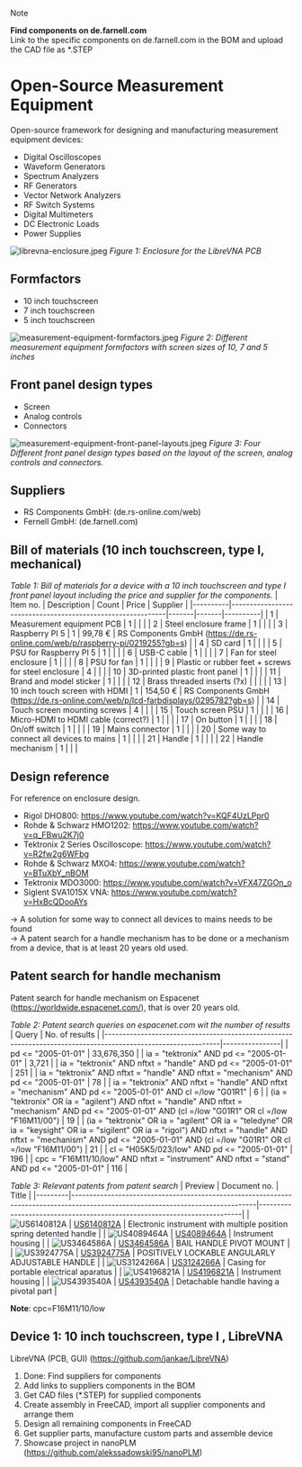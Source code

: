 > [!NOTE]
> **Find components on de.farnell.com** <br>
> Link to the specific components on de.farnell.com in the BOM and upload the CAD file as *.STEP

# Open-Source Measurement Equipment
Open-source framework for designing and manufacturing measurement equipment devices:
- Digital Oscilloscopes
- Waveform Generators
- Spectrum Analyzers
- RF Generators
- Vector Network Analyzers
- RF Switch Systems
- Digital Multimeters
- DC Electronic Loads
- Power Supplies

![librevna-enclosure.jpeg](librevna-enclosure.jpeg)
*Figure 1: Enclosure for the LibreVNA PCB*


## Formfactors
- 10 inch touchscreen
- 7 inch touchscreen
- 5 inch touchscreen

![measurement-equipment-formfactors.jpeg](measurement-equipment-formfactors.jpeg)
*Figure 2: Different measurement equipment formfactors with screen sizes of 10, 7 and 5 inches*


## Front panel design types
- Screen
- Analog controls
- Connectors

![measurement-equipment-front-panel-layouts.jpeg](measurement-equipment-front-panel-layouts.jpeg)
*Figure 3: Four Different front panel design types based on the layout of the screen, analog controls and connectors.*


## Suppliers
- RS Components GmbH: (de.rs-online.com/web)
- Fernell GmbH: (de.farnell.com)

## Bill of materials (10 inch touchscreen, type I, mechanical)
*Table 1: Bill of materials for a device with a 10 inch touchscreen and type I front panel layout including the price and supplier for the components.*
| Item no. | Description                                                | Count | Price | Supplier |
|----------|------------------------------------------------------------|-------|-------|----------|
| 1  | Measurement equipment PCB                                  |   1   |       |          |
| 2  | Steel enclosure frame                                      |   1   |       |          |
| 3  | Raspberry PI 5                                             |   1   |    99,78 €     |    RS Components GmbH (https://de.rs-online.com/web/p/raspberry-pi/0219255?gb=s)      |
| 4  | SD card                                                    |   1   |       |          |
| 5  | PSU for Raspberry PI 5                                     |   1   |     |         |
| 6  | USB-C cable                                                |   1   |       |          |
| 7  | Fan for steel enclosure                                    |   1   |       |          |
| 8  | PSU for fan                                                |   1   |       |          |
| 9  | Plastic or rubber feet + screws for steel enclosure        |   4   |       |          |
| 10 | 3D-printed plastic front panel                             |   1   |       |          |
| 11 | Brand and model sticker                                    |   1   |       |          |
| 12 | Brass threaded inserts (?x)                                |       |       |          |
| 13 | 10 inch touch screen with HDMI                             |   1   |   154,50 €   |     RS Components GmbH (https://de.rs-online.com/web/p/lcd-farbdisplays/0295782?gb=s)     |
| 14 | Touch screen mounting screws                               |   4   |       |          |
| 15 | Touch screen PSU                                           |   1   |       |          |
| 16 | Micro-HDMI to HDMI cable (correct?)                        |   1   |       |          |
| 17 | On button                                                  |   1   |       |          |
| 18 | On/off switch                                              |   1   |       |          |
| 19 | Mains connector                                            |   1   |       |          |
| 20 | Some way to connect all devices to mains                   |   1   |       |          |
| 21 | Handle                                                     |   1   |       |          |
| 22 | Handle mechanism                                           |   1   |       |          |


## Design reference
For reference on enclosure design.
- Rigol DHO800: https://www.youtube.com/watch?v=KQF4UzLPpr0
- Rohde & Schwarz HMO1202: https://www.youtube.com/watch?v=q_FBwu2K7j0
- Tektronix 2 Series Oscilloscope: https://www.youtube.com/watch?v=R2fw2g6WFbg
- Rohde & Schwarz MXO4: https://www.youtube.com/watch?v=BTuXbY_nBOM
- Tektronix MDO3000: https://www.youtube.com/watch?v=VFX47ZGOn_o
- Siglent SVA1015X VNA: https://www.youtube.com/watch?v=HxBcQDooAYs

-> A solution for some way to connect all devices to mains needs to be found<br>
-> A patent search for a handle mechanism has to be done or a mechanism from a device, that is at least 20 years old used.

## Patent search for handle mechanism
Patent search for handle mechanism on Espacenet (https://worldwide.espacenet.com/), that is over 20 years old.

*Table 2: Patent search queries on espacenet.com wit the number of results*
| Query                                                                                                        | No. of results |
|--------------------------------------------------------------------------------------------------------------|----------------|
| pd <= "2005-01-01"                                                                                           | 33,676,350     |
| ia = "tektronix" AND pd <= "2005-01-01"                                                                      | 3,721          |
| ia = "tektronix" AND nftxt = "handle" AND pd <= "2005-01-01"                                                 | 251            |
| ia = "tektronix" AND nftxt = "handle" AND nftxt = "mechanism" AND pd <= "2005-01-01"                         | 78             |
| ia = "tektronix" AND nftxt = "handle" AND nftxt = "mechanism" AND pd <= "2005-01-01" AND cl =/low "G01R1"    | 6             |
| (ia = "tektronix" OR ia = "agilent") AND nftxt = "handle" AND nftxt = "mechanism" AND pd <= "2005-01-01" AND (cl =/low "G01R1" OR cl =/low "F16M11/00")    | 19             |
| (ia = "tektronix" OR ia = "agilent" OR ia = "teledyne" OR ia = "keysight" OR ia = "sigilent" OR ia = "rigol") AND nftxt = "handle" AND nftxt = "mechanism" AND pd <= "2005-01-01" AND (cl =/low "G01R1" OR cl =/low "F16M11/00")    | 21             |
| cl = "H05K5/023/low" AND pd <= "2005-01-01"    | 196             |
| cpc = "F16M11/10/low" AND nftxt = "instrument" AND nftxt = "stand" AND pd <= "2005-01-01"    | 116             |



*Table 3: Relevant patents from patent search*
| Preview | Document no.                                                                                                                    | Title                                                                   |
|---------|---------------------------------------------------------------------------------------------------------------------------------|-------------------------------------------------------------------------|
| ![US6140812A](US6140812A.png) | [US6140812A](https://worldwide.espacenet.com/patent/search/family/022275362/publication/US6000097A?q=pn%3DUS6000097A)           | Electronic instrument with multiple position spring detented handle     |
| ![US4089464A](US4089464A.png) | [US4089464A](https://worldwide.espacenet.com/patent/search/family/024926023/publication/US4089464A?q=pn%3DUS4089464A)           | Instrument housing     |
| ![US3464586A](US3464586A.png) | [US3464586A](https://worldwide.espacenet.com/patent/search/family/025103197/publication/US3464586A?q=US3464586A)           | BAIL HANDLE PIVOT MOUNT     |
| ![US3924775A](US3924775A.png) | [US3924775A](https://worldwide.espacenet.com/patent/search/family/023445693/publication/US3924775A?q=US3924775A)           | POSITIVELY LOCKABLE ANGULARLY ADJUSTABLE HANDLE     |
| ![US3124266A](US3124266A.png) | [US3124266A](https://worldwide.espacenet.com/patent/search/family/003453724/publication/US3124266A?q=US3124266A)           | Casing for portable electrical aparatus     |
| ![US4196821A](US4196821A.png) | [US4196821A](https://worldwide.espacenet.com/patent/search/family/027111658/publication/US4196821A?q=US4196821A)           | Instrument housing     |
| ![US4393540A](US4393540A.png) | [US4393540A](https://worldwide.espacenet.com/patent/search/family/014271265/publication/US4393540A?q=US4393540A)           | Detachable handle having a pivotal part     |



**Note**: cpc=F16M11/10/low

## Device 1: 10 inch touchscreen, type I , LibreVNA
LibreVNA (PCB, GUI) (https://github.com/jankae/LibreVNA)

1. Done: Find suppliers for components
2. Add links to suppliers components in the BOM
3. Get CAD files (*.STEP) for supplied components
4. Create assembly in FreeCAD, import all supplier components and arrange them
5. Design all remaining components in FreeCAD
6. Get supplier parts, manufacture custom parts and assemble device
7. Showcase project in nanoPLM (https://github.com/alekssadowski95/nanoPLM)
